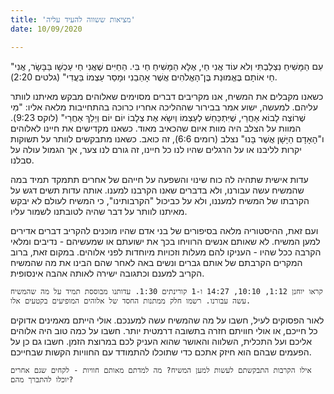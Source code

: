```yaml
---
title: 'מציאות ששווה להעיד עליה'
date: 10/09/2020

---
```


"עִם הַמָּשִׁיחַ נִצְלַבְתִּי וְלֹא עוֹד אֲנִי חַי, אֶלָּא הַמָּשִׁיחַ חַי בִּי. הַחַיִּים שֶׁאֲנִי חַי עַכְשָׁו בַּבָּשָׂר, אֲנִי חַי אוֹתָם בֶּאֱמוּנַת בֶּן־הָאֱלֹהִים אֲשֶׁר אָהֵבַנִי וּמָסַר עַצְמוֹ בַּעֲדִי" (גלטים 2:20).

כשאנו מקבלים את המשיח, אנו מקריבים דברים מסוימים שאלוהים מבקש מאיתנו לוותר עליהם. למעשה, ישוע אמר בבירור שההליכה אחריו כרוכה בהתחייבות מלאה אליו: "מִי שֶׁרוֹצֶה לָבוֹא אַחֲרַי, שֶׁיִּתְכַּחֵשׁ לְעַצְמוֹ וְיִשָֹא אֶת צְלָבוֹ יוֹם יוֹם וְיֵלֵךְ אַחֲרַי" (לוקס 9:23). המוות על הצלב היה מוות איום שהכאיב מאוד. כשאנו מקדישים את חיינו לאלוהים ו"הָאָדָם הַיָּשָׁן אֲשֶׁר בָּנוּ" נצלב (רומים 6:6), זה כואב. כשאנו מתבקשים לוותר על תשוקות יקרות לליבנו או על הרגלים שהיו לנו כל חיינו, זה גורם לנו צער, אך הגמול עולה על סבלנו.

עדות אישית שתהיה לה כוח שינוי והשפעה על חייהם של אחרים תתמקד תמיד במה שהמשיח עשה עבורנו, ולא בדברים שאנו הקרבנו למענו. אותה עדות תשים דגש על הקרבתו של המשיח למעננו, ולא על כביכול "הקרבותינו", כי המשיח לעולם לא יבקש מאיתנו לוותר על דבר שהיה לטובתנו לשמור עליו.

ועם זאת, ההיסטוריה מלאה בסיפורים של בני אדם שהיו מוכנים להקריב דברים אדירים למען המשיח. לא שאותם אנשים הרוויחו בכך את ישועתם או שמעשיהם - נדיבים ומלאי הקרבה ככל שהיו - העניקו להם מעלות וזכויות מיוחדות לפני אלוהים. במקום זאת, ברוב המקרים הקרבתם של אותם גברים ונשים באה לאחר שהם הבינו את מה שהמשיח הקריב למענם וכתגובה ישירה לאותה אהבה אינסופית.

`קראו יוחנן 1:12, 10:10, 14:27 ו-1 קורינתים 1:30. עדותנו מבוססת תמיד על מה שהמשיח עשה עבורנו. רשמו חלק ממתנות החסד של אלוהים המופיעים בקטעים אלו.`

לאור הפסוקים לעיל, חשבו על מה שהמשיח עשה למענכם. אולי הייתם מאמינים אדוקים כל חייכם, או אולי חוויתם חזרה בתשובה דרמטית יותר. חשבו על כמה טוב היה אלוהים אליכם ועל התכלית, השלווה והאושר שהוא העניק לכם במרוצת הזמן. חשבו גם כן על הפעמים שבהם הוא חיזק אתכם כדי שתוכלו להתמודד עם החוויות הקשות שבחייכם.

`אילו הקרבות התבקשתם לעשות למען המשיח? מה למדתם מאותם חוויות - לקחים שגם אחרים יוכלו להתברך מהם?`